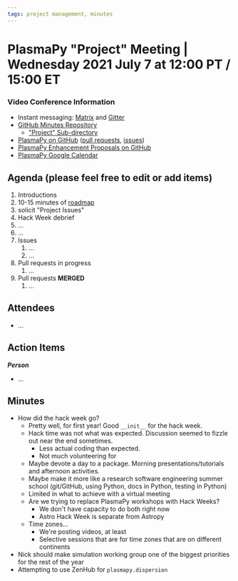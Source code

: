 ```yaml
---
tags: project management, minutes
---
```


# PlasmaPy "Project" Meeting | Wednesday 2021 July 7 at 12:00 PT / 15:00 ET

### Video Conference Information
* Instant messaging: [Matrix](https://element.im/app/#/room/#plasmapy:openastronomy.org) and [Gitter](https://gitter.im/PlasmaPy/Lobby)
* [GitHub Minutes Repository](https://github.com/PlasmaPy/plasmapy-project/tree/master/minutes)
    * ["Project" Sub-directory](https://github.com/PlasmaPy/plasmapy-project/tree/master/minutes/_project)
* [PlasmaPy on GitHub](https://github.com/PlasmaPy/plasmapy) ([pull requests](https://github.com/PlasmaPy/plasmapy/pulls), [issues](https://github.com/PlasmaPy/plasmapy/issues))
* [PlasmaPy Enhancement Proposals on GitHub](https://github.com/PlasmaPy/PlasmaPy-PLEPs)
* [PlasmaPy Google Calendar](https://calendar.google.com/calendar?cid=bzVsb3ZkcW0zaWxsam00ZTlrMDd2cmw5bWdAZ3JvdXAuY2FsZW5kYXIuZ29vZ2xlLmNvbQ)

## Agenda (please feel free to edit or add items)

1. Introductions
2. 10-15 minutes of [roadmap](https://hackmd.io/@plasmapy/ry0mmnj6v)
3. solicit "Project Issues"
4. Hack Week debrief
5. ...
6. ...
7. Issues
    1. ...
    2. ...
8. Pull requests in progress 
    1. ...
9. Pull requests **MERGED**
    1. ...

## Attendees

* ...

## Action Items

***Person***
* ...

## Minutes

* How did the hack week go?
  * Pretty well, for first year!  Good `__init__` for the hack week.
  * Hack time was not what was expected.  Discussion seemed to fizzle out near the end sometimes.
    * Less actual coding than expected.
    * Not much volunteering for 
  * Maybe devote a day to a package.  Morning presentations/tutorials and afternoon activities.
  * Maybe make it more like a research software engineering summer school (git/GitHub, using Python, docs in Python, testing in Python)
  * Limited in what to achieve with a virtual meeting
  * Are we trying to replace PlasmaPy workshops with Hack Weeks?
    * We don't have capacity to do both right now
    * Astro Hack Week is separate from Astropy
  * Time zones...
    * We're posting videos, at least
    * Selective sessions that are for time zones that are on different continents
* Nick should make simulation working group one of the biggest priorities for the rest of the year
* Attempting to use ZenHub for `plasmapy.dispersion` 
